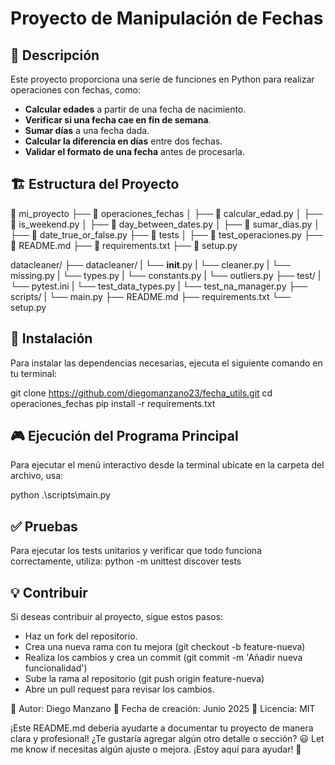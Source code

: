 # Proyecto de Manipulación de Fechas

## 📌 Descripción
Este proyecto proporciona una serie de funciones en Python para realizar operaciones con fechas, como:
- **Calcular edades** a partir de una fecha de nacimiento.
- **Verificar si una fecha cae en fin de semana**.
- **Sumar días** a una fecha dada.
- **Calcular la diferencia en días** entre dos fechas.
- **Validar el formato de una fecha** antes de procesarla.

## 🏗 Estructura del Proyecto
📁 mi_proyecto
├── 📂 operaciones_fechas
│   ├── 📄 calcular_edad.py
│   ├── 📄 is_weekend.py
│   ├── 📄 day_between_dates.py
│   ├── 📄 sumar_dias.py
│   ├── 📄 date_true_or_false.py
├── 📂 tests
│   ├── 📄 test_operaciones.py
├── 📄 README.md
├── 📄 requirements.txt
├── 📄 setup.py


datacleaner/
├── datacleaner/
|    └── __init__.py
|    └── cleaner.py
|    └── missing.py
|    └── types.py
|    └── constants.py
|    └── outliers.py
├── test/
|    └── pytest.ini
|    └── test_data_types.py
|    └── test_na_manager.py
├── scripts/
|    └── main.py
├── README.md
├── requirements.txt
└── setup.py
## 🚀 Instalación
Para instalar las dependencias necesarias, ejecuta el siguiente comando en tu terminal:

git clone https://github.com/diegomanzano23/fecha_utils.git
cd operaciones_fechas
pip install -r requirements.txt


## 🎮 Ejecución del Programa Principal
Para ejecutar el menú interactivo desde la terminal ubicate en la carpeta del archivo, usa:

python .\scripts\main.py


## ✅ Pruebas
Para ejecutar los tests unitarios y verificar que todo funciona correctamente, utiliza:
python -m unittest discover tests


## 💡 Contribuir
Si deseas contribuir al proyecto, sigue estos pasos:
- Haz un fork del repositorio.
- Crea una nueva rama con tu mejora (git checkout -b feature-nueva)
- Realiza los cambios y crea un commit (git commit -m 'Añadir nueva funcionalidad')
- Sube la rama al repositorio (git push origin feature-nueva)
- Abre un pull request para revisar los cambios.

📌 Autor: Diego Manzano
📅 Fecha de creación: Junio 2025
🔗 Licencia: MIT

¡Este README.md debería ayudarte a documentar tu proyecto de manera clara y profesional! ¿Te gustaría agregar algún otro detalle o sección? 😃
Let me know if necesitas algún ajuste o mejora. ¡Estoy aquí para ayudar! 🚀


